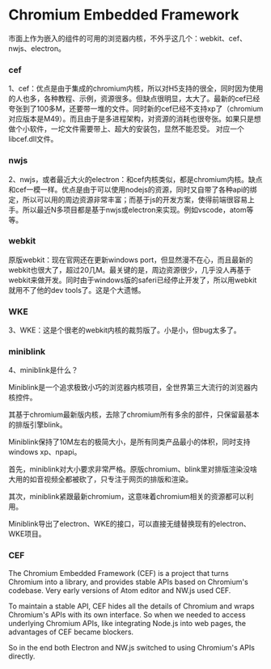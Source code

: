 #  Chromium Embedded Framework



市面上作为嵌入的组件的可用的浏览器内核，不外乎这几个：webkit、cef、nwjs、electron。
### cef
1、cef：优点是由于集成的chromium内核，所以对H5支持的很全，同时因为使用的人也多，各种教程、示例，资源很多。但缺点很明显，太大了。最新的cef已经夸张到了100多M，还要带一堆的文件。同时新的cef已经不支持xp了（chromium对应版本是M49）。而且由于是多进程架构，对资源的消耗也很夸张。如果只是想做个小软件，一坨文件需要带上、超大的安装包，显然不能忍受。 对应一个libcef.dll文件。

### nwjs
2、nwjs，或者最近大火的electron：和cef内核类似，都是chromium内核。缺点和cef一模一样。优点是由于可以使用nodejs的资源，同时又自带了各种api的绑定，所以可以用的周边资源非常丰富；而基于js的开发方案，使得前端很容易上手。所以最近N多项目都是基于nwjs或electron来实现。例如vscode，atom等等。 
### webkit
原版webkit：现在官网还在更新windows port，但显然漫不在心，而且最新的webkit也很大了，超过20几M。最关键的是，周边资源很少，几乎没人再基于webkit来做开发。同时由于windows版的saferi已经停止开发了，所以用webkit就用不了他的dev tools了。这是个大遗憾。 
### WKE
3、WKE：这是个很老的webkit内核的裁剪版了。小是小，但bug太多了。
### miniblink
4、miniblink是什么？

Miniblink是一个追求极致小巧的浏览器内核项目，全世界第三大流行的浏览器内核控件。

其基于chromium最新版内核，去除了chromium所有多余的部件，只保留最基本的排版引擎blink。

Miniblink保持了10M左右的极简大小，是所有同类产品最小的体积，同时支持windows xp、npapi。

首先，miniblink对大小要求非常严格。原版chromium、blink里对排版渲染没啥大用的如音视频全都被砍了，只专注于网页的排版和渲染。

其次，miniblink紧跟最新chromium，这意味着chromium相关的资源都可以利用。

Miniblink导出了electron、WKE的接口，可以直接无缝替换现有的electron、WKE项目。


### CEF
The Chromium Embedded Framework (CEF) is a project that turns Chromium into a library, and provides stable APIs based on Chromium's codebase. Very early versions of Atom editor and NW.js used CEF.

To maintain a stable API, CEF hides all the details of Chromium and wraps Chromium's APIs with its own interface. So when we needed to access underlying Chromium APIs, like integrating Node.js into web pages, the advantages of CEF became blockers.

So in the end both Electron and NW.js switched to using Chromium's APIs directly.






